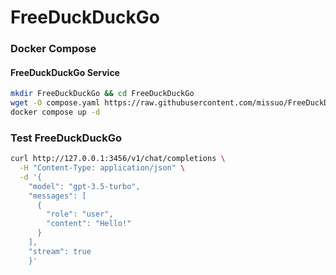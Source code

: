 # FreeDuckDuckGo

### Docker Compose

#### FreeDuckDuckGo Service

```bash
mkdir FreeDuckDuckGo && cd FreeDuckDuckGo
wget -O compose.yaml https://raw.githubusercontent.com/missuo/FreeDuckDuckGo/main/compose/compose.yaml
docker compose up -d
```

### Test FreeDuckDuckGo

```bash
curl http://127.0.0.1:3456/v1/chat/completions \
  -H "Content-Type: application/json" \
  -d '{
    "model": "gpt-3.5-turbo",
    "messages": [
      {
        "role": "user",
        "content": "Hello!"
      }
    ],
    "stream": true
    }'
```
